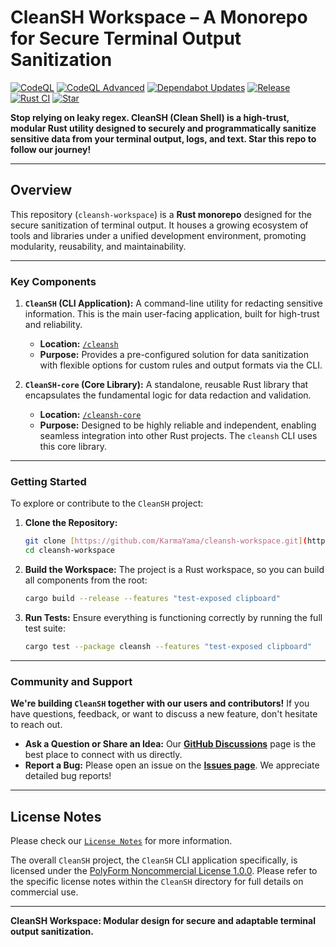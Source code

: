# CleanSH Workspace – A Monorepo for Secure Terminal Output Sanitization

[![CodeQL](https://github.com/KarmaYama/cleansh/actions/workflows/github-code-scanning/codeql/badge.svg)](https://github.com/KarmaYama/cleansh/actions/workflows/github-code-scanning/codeql) [![CodeQL Advanced](https://github.com/KarmaYama/cleansh/actions/workflows/codeql.yml/badge.svg)](https://github.com/KarmaYama/cleansh/actions/workflows/codeql.yml) [![Dependabot Updates](https://github.com/KarmaYama/cleansh/actions/workflows/dependabot/dependabot-updates/badge.svg)](https://github.com/KarmaYama/cleansh/actions/workflows/dependabot/dependabot-updates) [![Release](https://github.com/KarmaYama/cleansh/actions/workflows/release.yml/badge.svg)](https://github.com/KarmaYama/cleansh/actions/workflows/release.yml) [![Rust CI](https://github.com/KarmaYama/cleansh/actions/workflows/rust.yml/badge.svg)](https://github.com/KarmaYama/cleansh/actions/workflows/rust.yml) [![Star](https://img.shields.io/github/stars/KarmaYama/cleansh.svg?style=social)](https://github.com/KarmaYama/cleansh/stargazers)

**Stop relying on leaky regex. CleanSH (Clean Shell) is a high-trust, modular Rust utility designed to securely and programmatically sanitize sensitive data from your terminal output, logs, and text. Star this repo to follow our journey!**

---

## Overview

This repository (`cleansh-workspace`) is a **Rust monorepo** designed for the secure sanitization of terminal output. It houses a growing ecosystem of tools and libraries under a unified development environment, promoting modularity, reusability, and maintainability.

---

### Key Components

1.  **`CleanSH` (CLI Application):** A command-line utility for redacting sensitive information. This is the main user-facing application, built for high-trust and reliability.
    * **Location:** [`/cleansh`](./cleansh/README.md)
    * **Purpose:** Provides a pre-configured solution for data sanitization with flexible options for custom rules and output formats via the CLI.

2.  **`CleanSH-core` (Core Library):** A standalone, reusable Rust library that encapsulates the fundamental logic for data redaction and validation.
    * **Location:** [`/cleansh-core`](./cleansh-core/README.md)
    * **Purpose:** Designed to be highly reliable and independent, enabling seamless integration into other Rust projects. The `cleansh` CLI uses this core library.

---

### Getting Started

To explore or contribute to the `CleanSH` project:

1.  **Clone the Repository:**
    ```bash
    git clone [https://github.com/KarmaYama/cleansh-workspace.git](https://github.com/KarmaYama/cleansh-workspace.git)
    cd cleansh-workspace 
    ```

2.  **Build the Workspace:**
    The project is a Rust workspace, so you can build all components from the root:
    ```bash
    cargo build --release --features "test-exposed clipboard"
    ```

3.  **Run Tests:**
    Ensure everything is functioning correctly by running the full test suite:
    ```bash
    cargo test --package cleansh --features "test-exposed clipboard"
    ```
---

### **Community and Support**

**We're building `CleanSH` together with our users and contributors!** If you have questions, feedback, or want to discuss a new feature, don't hesitate to reach out.

* **Ask a Question or Share an Idea:** Our **[GitHub Discussions](https://github.com/KarmaYama/cleansh-workspace/discussions)** page is the best place to connect with us directly.
* **Report a Bug:** Please open an issue on the **[Issues page](https://github.com/KarmaYama/cleansh-workspace/issues)**. We appreciate detailed bug reports!

---

## License Notes

Please check our [`License Notes`](./cleansh/LICENSE_NOTES.md) for more information.

The overall `CleanSH` project, the `CleanSH` CLI application specifically, is licensed under the [PolyForm Noncommercial License 1.0.0](https://polyformproject.org/licenses/noncommercial/1.0.0/). Please refer to the specific license notes within the `CleanSH` directory for full details on commercial use.

---

**CleanSH Workspace: Modular design for secure and adaptable terminal output sanitization.**